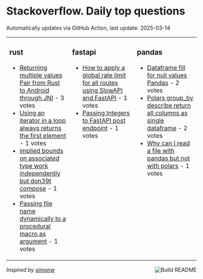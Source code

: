 # Stackoverflow. Daily top questions 

Automatically updates via GitHub Action, last update: <!-- date starts -->2025-03-14<!-- date ends -->


<table><tr><td valign="top" width="33%">

### rust
<!-- rust starts -->
* [Returning multiple values Pair from Rust to Android through JNI](https://stackoverflow.com/questions/79505671/returning-multiple-values-pair-from-rust-to-android-through-jni) - 3 votes
* [Using an iterator in a loop always returns the first element](https://stackoverflow.com/questions/79509022/using-an-iterator-in-a-loop-always-returns-the-first-element) - 1 votes
* [implied bounds on associated type work independently but don39t compose](https://stackoverflow.com/questions/79509978/implied-bounds-on-associated-type-work-independently-but-dont-compose) - 1 votes
* [Passing file name dynamically to a procedural macro as argument](https://stackoverflow.com/questions/79506264/passing-file-name-dynamically-to-a-procedural-macro-as-argument) - 1 votes
<!-- rust ends -->
</td><td valign="top" width="34%">


### fastapi
<!-- fastapi starts -->
* [How to apply a global rate limit for all routes using SlowAPI and FastAPI](https://stackoverflow.com/questions/79508238/how-to-apply-a-global-rate-limit-for-all-routes-using-slowapi-and-fastapi) - 1 votes
* [Passing Integers to FastAPI post endpoint](https://stackoverflow.com/questions/79506954/passing-integers-to-fastapi-post-endpoint) - 1 votes
<!-- fastapi ends -->
</td><td valign="top" width="34%">


### pandas
<!-- pandas starts -->
* [Dataframe fill for null values  Pandas](https://stackoverflow.com/questions/79507131/dataframe-fill-for-null-values-pandas) - 2 votes
* [Polars group_by  describe return all columns as single dataframe](https://stackoverflow.com/questions/79509728/polars-group-by-describe-return-all-columns-as-single-dataframe) - 2 votes
* [Why can I read a file with pandas but not with polars](https://stackoverflow.com/questions/79505931/why-can-i-read-a-file-with-pandas-but-not-with-polars) - 1 votes
<!-- pandas ends -->
</td></tr></table>

<a href="https://github.com/hp0404/hp0404/actions"><img src="https://github.com/hp0404/hp0404/workflows/Build%20README/badge.svg" align="right" alt="Build README"></a> <p>*Inspired by  [simonw](https://github.com/simonw/simonw)*</p>
